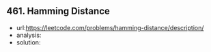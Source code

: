 ## 461. Hamming Distance

 - url:https://leetcode.com/problems/hamming-distance/description/
 - analysis:
 - solution:

```python

```
